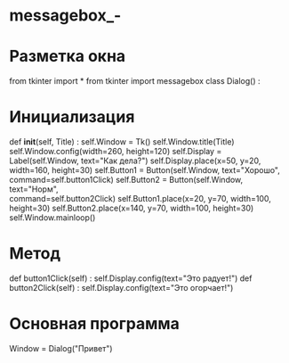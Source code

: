 # messagebox_-
# Разметка окна
from tkinter import *
from tkinter import messagebox
class Dialog() :

 # Инициализация
 def __init__(self, Title) :
   self.Window = Tk()
   self.Window.title(Title)
   self.Window.config(width=260, height=120)
   self.Display = Label(self.Window, text="Как дела?")
   self.Display.place(x=50, y=20, width=160, height=30)
   self.Button1 = Button(self.Window, text="Хорошо", \
   command=self.button1Click)
   self.Button2 = Button(self.Window, text="Норм", \
   command=self.button2Click)
   self.Button1.place(x=20, y=70, width=100, height=30)
   self.Button2.place(x=140, y=70, width=100, height=30)
   self.Window.mainloop()

 # Метод
 def button1Click(self) :
   self.Display.config(text="Это радует!")
 def button2Click(self) :
   self.Display.config(text="Это огорчает!")
# Основная программа
Window = Dialog("Привет")
